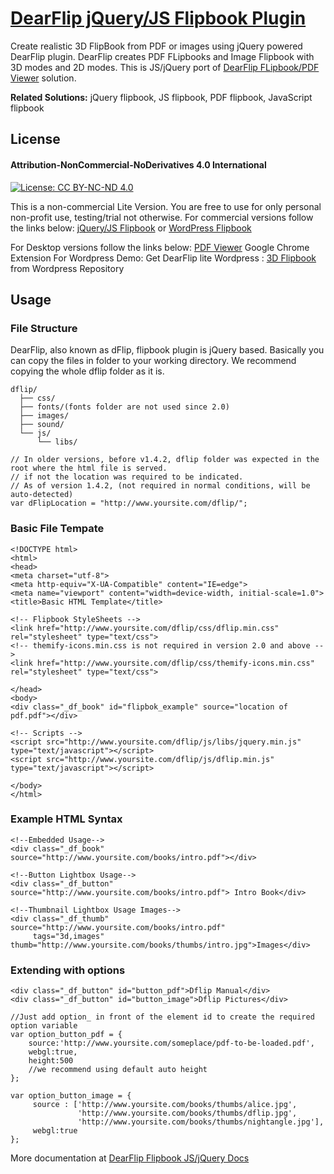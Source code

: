 # [DearFlip jQuery/JS Flipbook Plugin](https://js.dearflip.com/)
Create realistic 3D FlipBook from PDF or images using jQuery powered DearFlip plugin. DearFlip creates PDF FLipbooks and Image Flipbook with 3D modes and 2D modes. This is JS/jQuery port of [DearFlip FLipbook/PDF Viewer](https://dearflip.com/) solution.

**Related Solutions:** jQuery flipbook, JS flipbook, PDF flipbook, JavaScript flipbook

## License
#### Attribution-NonCommercial-NoDerivatives 4.0 International
  
[![License: CC BY-NC-ND 4.0](https://img.shields.io/badge/License-CC%20BY--NC--ND%204.0-lightgrey.svg)](https://creativecommons.org/licenses/by-nc-nd/4.0/)

This is a non-commercial Lite Version. You are free to use for only personal non-profit use, testing/trial not otherwise.
For commercial versions follow the links below:
[jQuery/JS Flipbook](https://js.dearflip.com/) or 
[WordPress Flipbook](https://wordpress.dearflip.com/)

For Desktop versions follow the links below:
[PDF Viewer](https://chrome.google.com/webstore/detail/pdf-to-flipbook-viewer-df/bbbnbmpdkfkndckfmcndgabefnmdedfp) Google Chrome Extension
For Wordpress Demo: Get DearFlip lite Wordpress : [3D Flipbook](https://wordpress.org/plugins/3d-flipbook-dflip-lite/) from Wordpress Repository

## Usage
### File Structure
DearFlip, also known as dFlip, flipbook plugin is jQuery based. Basically you can copy the files in folder to your working directory. We recommend copying the whole dflip folder as it is.

```
dflip/
  ├── css/
  ├── fonts/(fonts folder are not used since 2.0)
  ├── images/
  ├── sound/
  └── js/
      └── libs/
```
```
// In older versions, before v1.4.2, dflip folder was expected in the root where the html file is served.
// if not the location was required to be indicated.
// As of version 1.4.2, (not required in normal conditions, will be auto-detected)
var dFlipLocation = "http://www.yoursite.com/dflip/";
```
 
### Basic File Tempate
```
<!DOCTYPE html>
<html>
<head>
<meta charset="utf-8">
<meta http-equiv="X-UA-Compatible" content="IE=edge">
<meta name="viewport" content="width=device-width, initial-scale=1.0">
<title>Basic HTML Template</title>

<!-- Flipbook StyleSheets -->
<link href="http://www.yoursite.com/dflip/css/dflip.min.css" rel="stylesheet" type="text/css">
<!-- themify-icons.min.css is not required in version 2.0 and above -->
<link href="http://www.yoursite.com/dflip/css/themify-icons.min.css" rel="stylesheet" type="text/css">

</head>
<body>
<div class="_df_book" id="flipbok_example" source="location of pdf.pdf"></div>

<!-- Scripts -->
<script src="http://www.yoursite.com/dflip/js/libs/jquery.min.js" type="text/javascript"></script>
<script src="http://www.yoursite.com/dflip/js/dflip.min.js" type="text/javascript"></script>

</body>
</html>
```

### Example HTML Syntax
```
<!--Embedded Usage--> 
<div class="_df_book" source="http://www.yoursite.com/books/intro.pdf"></div>

<!--Button Lightbox Usage--> 
<div class="_df_button" source="http://www.yoursite.com/books/intro.pdf"> Intro Book</div>

<!--Thumbnail Lightbox Usage Images-->
<div class="_df_thumb" source="http://www.yoursite.com/books/intro.pdf"
     tags="3d,images" thumb="http://www.yoursite.com/books/thumbs/intro.jpg">Images</div>
````

### Extending with options
```
<div class="_df_button" id="button_pdf">Dflip Manual</div>
<div class="_df_button" id="button_image">Dflip Pictures</div>

//Just add option_ in front of the element id to create the required option variable
var option_button_pdf = {
    source:'http://www.yoursite.com/someplace/pdf-to-be-loaded.pdf',
    webgl:true,
    height:500
    //we recommend using default auto height
};

var option_button_image = {
     source : ['http://www.yoursite.com/books/thumbs/alice.jpg',
               'http://www.yoursite.com/books/thumbs/dflip.jpg',
               'http://www.yoursite.com/books/thumbs/nightangle.jpg'],
     webgl:true
};
```

More documentation at [DearFlip Flipbook JS/jQuery Docs](https://js.dearflip.com/docs/)


